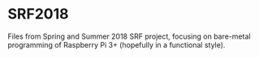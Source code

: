 # SRF2018

Files from Spring and Summer 2018 SRF project, focusing on bare-metal programming of Raspberry Pi 3+ (hopefully in a functional style).
